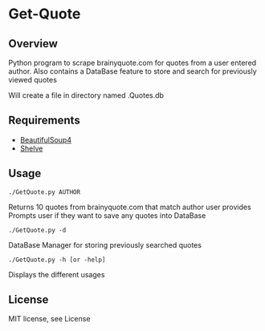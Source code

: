 # Get-Quote

## Overview
Python program to scrape brainyquote.com for quotes from a user entered author. Also contains a DataBase feature to store and search for previously viewed quotes

Will create a file in directory named .Quotes.db

## Requirements
* [BeautifulSoup4](https://pypi.python.org/pypi/beautifulsoup4)
* [Shelve](https://docs.python.org/2/library/shelve.html)

## Usage
 ```
./GetQuote.py AUTHOR
```
Returns 10 quotes from brainyquote.com that match author user provides
Prompts user if they want to save any quotes into DataBase

```
./GetQuote.py -d
``` 
DataBase Manager for storing previously searched quotes

```
./GetQuote.py -h [or -help]
```
Displays the different usages 

## License
MIT license, see License
